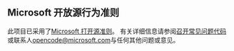 ## <a name="microsoft-open-source-code-of-conduct"></a>Microsoft 开放源行为准则
此项目已采用了[Microsoft 打开源准则](https://opensource.microsoft.com/codeofconduct/)。
有关详细信息请参阅[召开常见问题代码](https://opensource.microsoft.com/codeofconduct/faq/)或联系人[opencode@microsoft.com](mailto:opencode@microsoft.com)与任何其他问题或意见。